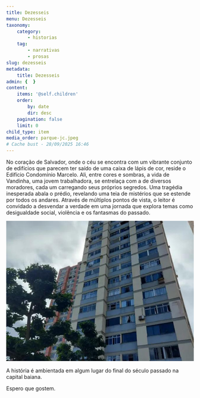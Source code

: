 ```yaml
---
title: Dezesseis
menu: Dezesseis
taxonomy:
    category:
        - historias
    tag:
        - narrativas
        - prosas
slug: dezesseis
metadata:
    title: Dezesseis
admin: {  }
content:
    items: '@self.children'
    order:
        by: date
        dir: desc
    pagination: false
    limit: 0
child_type: item
media_order: parque-jc.jpeg
# Cache bust - 28/09/2025 16:46
---
```


No coração de Salvador, onde o céu se encontra com um vibrante conjunto de edifícios que parecem ter saído de uma caixa de lápis de cor, reside o Edifício Condomínio Marcelo. Ali, entre cores e sombras, a vida de Vandinha, uma jovem trabalhadora, se entrelaça com a de diversos moradores, cada um carregando seus próprios segredos. Uma tragédia inesperada abala o prédio, revelando uma teia de mistérios que se estende por todos os andares. Através de múltiplos pontos de vista, o leitor é convidado a desvendar a verdade em uma jornada que explora temas como desigualdade social, violência e os fantasmas do passado.

![parque-jc](parque-jc.jpeg "parque-jc")

A história é ambientada em algum lugar do final do século passado na capital baiana. 

Espero que gostem.


